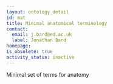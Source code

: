 ```yaml
---
layout: ontology_detail
id: mat
title: Minimal anatomical terminology
contact:
  email: j.bard@ed.ac.uk
  label: Jonathan Bard
homepage:
is_obsolete: true
activity_status: inactive
---
```


Minimal set of terms for anatomy
